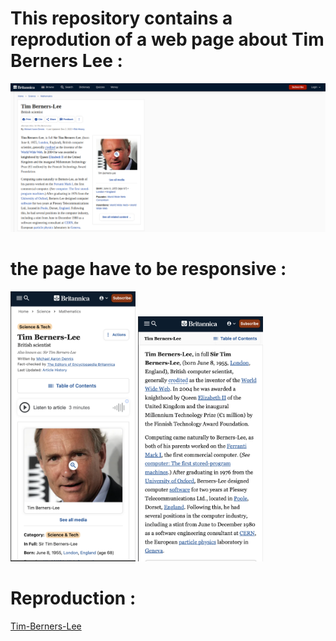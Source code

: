# This repository contains a reprodution of a web page about Tim Berners Lee :
<img src="images/timBernersLeeMockupDesktop.png" width="600px">

# the page have to be responsive :
<img src="images/timBernersLeeMockupMobile1.png" width="200px"> <img src="images/timBernersLeeMockupMobile2.png" width="200px">

# Reproduction :
[Tim-Berners-Lee](https://anthosaxe.github.io/Tim-Berners-Lee-2.0/)<br>

